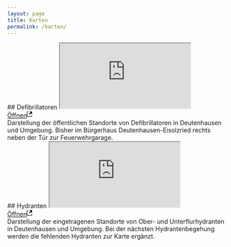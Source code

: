```yaml
---
layout: page
title: Karten
permalink: /karten/
---
```


<div class="row">

<div class="col-md-6" markdown="1">
## Defibrillatoren
<iframe sandbox="allow-popups allow-scripts allow-forms allow-same-origin" src="https://overpass-turbo.eu/map.html?Q=%2F*%0AThis%20is%20an%20example%20Overpass%20query.%0ATry%20it%20out%20by%20pressing%20the%20Run%20button%20above!%0AYou%20can%20find%20more%20examples%20with%20the%20Load%20tool.%0A*%2F%0Anode%0A%20%20%5Bemergency%3Ddefibrillator%5D%0A%20%20(48.236850834935034%2C11.31540298461914%2C48.273082367389634%2C11.375741958618164)%3B%0Aout%3B" marginwidth="0" marginheight="0" scrolling="no"></iframe>
<div class="chart-pop">
<a target="_blank" title="Hydrantenkarte in einem neuen Fenster öffnen" href="https://overpass-turbo.eu/map.html?Q=%2F*%0AThis%20is%20an%20example%20Overpass%20query.%0ATry%20it%20out%20by%20pressing%20the%20Run%20button%20above!%0AYou%20can%20find%20more%20examples%20with%20the%20Load%20tool.%0A*%2F%0Anode%0A%20%20%5Bemergency%3Ddefibrillator%5D%0A%20%20(48.236850834935034%2C11.31540298461914%2C48.273082367389634%2C11.375741958618164)%3B%0Aout%3B">Öffnen<svg height="16" width="12"><path d="M11 10h1v3c0 0.55-0.45 1-1 1H1c-0.55 0-1-0.45-1-1V3c0-0.55 0.45-1 1-1h3v1H1v10h10V10zM6 2l2.25 2.25-3.25 3.25 1.5 1.5 3.25-3.25 2.25 2.25V2H6z"></path></svg></a>
</div>
<div class="chart-info">
Darstellung der öffentlichen Standorte von Defibrillatoren in Deutenhausen und Umgebung. Bisher im Bürgerhaus Deutenhausen-Eisolzried rechts neben der Tür zur Feuerwehrgarage.
</div>
</div>

<div class="col-md-6" markdown="1">
## Hydranten
<iframe sandbox="allow-popups allow-scripts allow-forms allow-same-origin" src="https://overpass-turbo.eu/map.html?Q=%2F*%0AThis%20is%20an%20example%20Overpass%20query.%0ATry%20it%20out%20by%20pressing%20the%20Run%20button%20above!%0AYou%20can%20find%20more%20examples%20with%20the%20Load%20tool.%0A*%2F%0Anode%0A%20%20%5Bemergency%3Dfire_hydrant%5D%0A%20%20(48.236850834935034%2C11.31540298461914%2C48.273082367389634%2C11.375741958618164)%3B%0Aout%3B" marginwidth="0" marginheight="0" scrolling="no"></iframe>
<div class="chart-pop">
<a target="_blank" title="Hydrantenkarte in einem neuen Fenster öffnen" href="https://overpass-turbo.eu/map.html?Q=%2F*%0AThis%20is%20an%20example%20Overpass%20query.%0ATry%20it%20out%20by%20pressing%20the%20Run%20button%20above!%0AYou%20can%20find%20more%20examples%20with%20the%20Load%20tool.%0A*%2F%0Anode%0A%20%20%5Bemergency%3Dfire_hydrant%5D%0A%20%20(48.236850834935034%2C11.31540298461914%2C48.273082367389634%2C11.375741958618164)%3B%0Aout%3B">Öffnen<svg height="16" width="12"><path d="M11 10h1v3c0 0.55-0.45 1-1 1H1c-0.55 0-1-0.45-1-1V3c0-0.55 0.45-1 1-1h3v1H1v10h10V10zM6 2l2.25 2.25-3.25 3.25 1.5 1.5 3.25-3.25 2.25 2.25V2H6z"></path></svg></a>
</div>
<div class="chart-info">
Darstellung der eingetragenen Standorte von Ober- und Unterflurhydranten in Deutenhausen und Umgebung. Bei der nächsten Hydrantenbegehung werden die fehlenden Hydranten zur Karte ergänzt.
</div>
</div>

</div>
